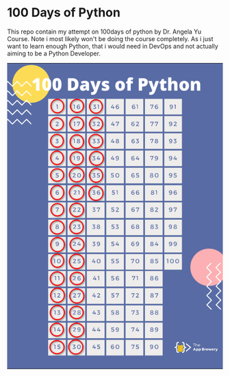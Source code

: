 # 100 Days of Python 

This repo contain my attempt on 100days of python by Dr. Angela Yu Course. Note i most likely won't be doing the course completely. As i just want to learn enough Python, that i would need in DevOps and not actually aiming to be a Python Developer.


![100 Days of Python](100%20Days%20Progess%20Poster.png)

